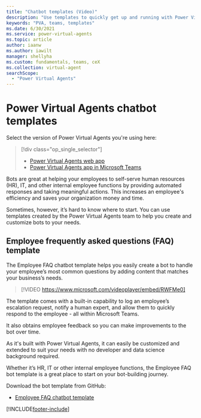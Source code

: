 ```yaml
---
title: "Chatbot templates (Video)"
description: "Use templates to quickly get up and running with Power Virtual Agents chatbots."
keywords: "PVA, teams, templates"
ms.date: 6/30/2021
ms.service: power-virtual-agents
ms.topic: article
author: iaanw
ms.author: iawilt
manager: shellyha
ms.custom: fundamentals, teams, ceX
ms.collection: virtual-agent
searchScope:
  - "Power Virtual Agents"
---
```


# Power Virtual Agents chatbot templates

Select the version of Power Virtual Agents you're using here:

> [!div class="op_single_selector"]
> - [Power Virtual Agents web app](../fundamentals-templates.md)
> - [Power Virtual Agents app in Microsoft Teams](fundamentals-templates-teams.md)

Bots are great at helping your employees to self-serve human resources (HR), IT, and other internal employee functions by providing automated responses and taking meaningful actions. This increases an employee's efficiency and saves your organization money and time.

Sometimes, however, it’s hard to know where to start. You can use templates created by the Power Virtual Agents team to help you create and customize bots to your needs.


## Employee frequently asked questions (FAQ) template

The Employee FAQ chatbot template helps you easily create a bot to handle your employee’s most common questions by adding content that matches your business’s needs.

>
> [!VIDEO https://www.microsoft.com/videoplayer/embed/RWFMe0]
>

The template comes with a built-in capability to log an employee’s escalation request, notify a human expert, and allow them to quickly respond to the employee - all within Microsoft Teams. 

It also obtains employee feedback so you can make improvements to the bot over time. 

As it's built with Power Virtual Agents, it can easily be customized and extended to suit your needs with no developer and data science background required.

Whether it’s HR, IT or other internal employee functions, the Employee FAQ bot template is a great place to start on your bot-building journey. 

Download the bot template from GitHub:

 - [Employee FAQ chatbot template](https://github.com/microsoft/PowerVirtualAgentsSamples/tree/master/Templates/Employee%20FAQ)



[!INCLUDE[footer-include](../includes/footer-banner.md)]
